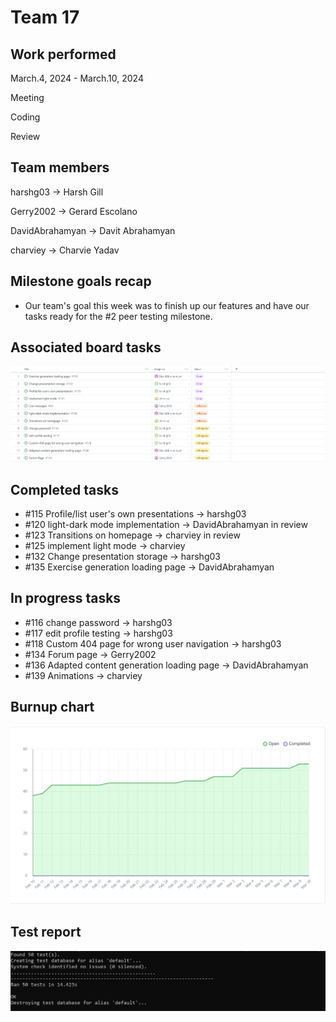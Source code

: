 # Team 17

## Work performed

March.4, 2024 - March.10, 2024

Meeting

Coding

Review

## Team members

harshg03 -> Harsh Gill

Gerry2002 -> Gerard Escolano

DavidAbrahamyan -> Davit Abrahamyan

charviey -> Charvie Yadav

## Milestone goals recap

- Our team's goal this week was to finish up our features and have our tasks ready for the #2 peer testing milestone.        

## Associated board tasks

![Screenshot](images/ProjectBoardScreenshotWeek21.png)

## Completed tasks
 
- #115 Profile/list user's own presentations -> harshg03
- #120 light-dark mode implementation -> DavidAbrahamyan in review
- #123 Transitions on homepage -> charviey in review
- #125 implement light mode -> charviey 
- #132 Change presentation storage -> harshg03
- #135 Exercise generation loading page -> DavidAbrahamyan

## In progress tasks

- #116 change password -> harshg03
- #117 edit profile testing -> harshg03 
- #118 Custom 404 page for wrong user navigation -> harshg03
- #134 Forum page -> Gerry2002
- #136 Adapted content generation loading page -> DavidAbrahamyan
- #139 Animations -> charviey

## Burnup chart

![Screenshot](images/burnupchartweek21.png)

## Test report

![Screenshot](images/TestsPassingWeek16.png) 
